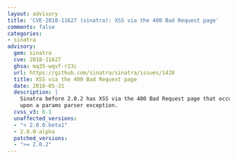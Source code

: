 ```yaml
---
layout: advisory
title: 'CVE-2018-11627 (sinatra): XSS via the 400 Bad Request page'
comments: false
categories:
- sinatra
advisory:
  gem: sinatra
  cve: 2018-11627
  ghsa: mq35-wqvf-r23c
  url: https://github.com/sinatra/sinatra/issues/1428
  title: XSS via the 400 Bad Request page
  date: 2018-05-31
  description: |
    Sinatra before 2.0.2 has XSS via the 400 Bad Request page that occurs
    upon a params parser exception.
  cvss_v3: 6.1
  unaffected_versions:
  - "< 2.0.0.beta1"
  - 2.0.0-alpha
  patched_versions:
  - ">= 2.0.2"
---
```

